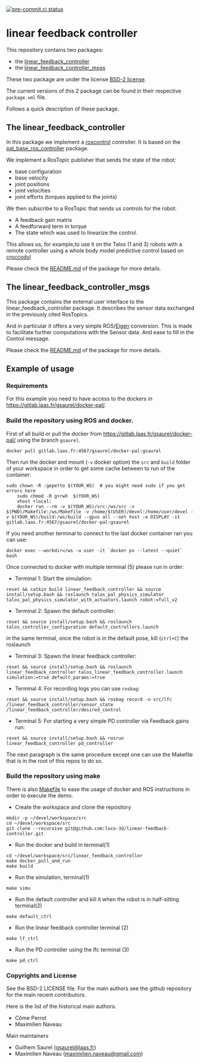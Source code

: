 [![pre-commit.ci status](https://results.pre-commit.ci/badge/github/loco-3d/linear-feedback-controller/main.svg)](https://results.pre-commit.ci/latest/github/loco-3d/linear-feedback-controller/main)

# linear feedback controller

This repository contains two packages:
- the [linear_feedback_controller](./linear_feedback_controller/README.md)
- the [linear_feedback_controller_msgs](./linear_feedback_controller_msgs/README.md)

These two package are under the license [BSD-2 license](./LICENSE).

The current versions of this 2 package can be found in their respective `package.xml` file.

Follows a quick description of these package.

## The linear_feedback_controller

In this package we implement a [roscontrol](http://wiki.ros.org/ros_control)
controller. It is based on the [pal_base_ros_controller](https://gitlab.com/pal-robotics/LAAS/pal_base_ros_controller_tutorials)
package.

We implement a RosTopic publisher that sends the state of the robot:
- base configuration
- base velocity
- joint positions
- joint velocities
- joint efforts (torques applied to the joints)

We then subscribe to a RosTopic that sends us controls for the robot:
- A feedback gain matrix
- A feedforward term in torque
- The state which was used to linearize the control.

This allows us, for example,to use it on the Talos (1 and 3) robots with a remote controller
using a whole body model predictive control based on [croccodyl](https://github.com/loco-3d/crocoddyl)

Please check the [README.md](./linear_feedback_controller/README.md) of the package for more details.

## The linear_feedback_controller_msgs

This package contains the external user interface to the linear_feedback_controller
package. It describes the sensor data exchanged in the previously cited RosTopics.

And in particular it offers a very simple ROS/[Eigen](https://eigen.tuxfamily.org/index.php?title=Main_Page)
conversion. This is made to facilitate further computations with the Sensor
data. And ease to fill in the Control message.

Please check the [README.md](./linear_feedback_controller_msgs/README.md) of the package for more details.

## Example of usage

### Requirements

For this example you need to have access to the dockers in https://gitlab.laas.fr/gsaurel/docker-pal/.

### Build the repository using ROS and docker.

First of all build or pull the docker from https://gitlab.laas.fr/gsaurel/docker-pal/
using the branch `gsaurel`.

```
docker pull gitlab.laas.fr:4567/gsaurel/docker-pal:gsaurel
```

Then run the docker and mount (`-v` docker option) the `src` and `build` folder
of your workspace in order to get some cache between to run of the container:

```
sudo chown -R :gepetto $(YOUR_WS)  # you might need sudo if you get errors here
	sudo chmod -R g+rwX  $(YOUR_WS)
	xhost +local:
	docker run --rm -v $(YOUR_WS)/src:/ws/src -v $(PWD)/Makefile:/ws/Makefile -v /home/$(USER)/devel:/home/user/devel -v $(YOUR_WS)/build:/ws/build --gpus all --net host -e DISPLAY -it gitlab.laas.fr:4567/gsaurel/docker-pal:gsaurel
```

If you need another terminal to connect to the last docker container ran you can use:
```
docker exec --workdir=/ws -u user -it `docker ps --latest --quiet` bash
```

Once connected to docker with multiple terminal (5) please run in order:

- Terminal 1: Start the simulation:
```
reset && catkin build linear_feedback_controller && source install/setup.bash && roslaunch talos_pal_physics_simulator talos_pal_physics_simulator_with_actuators.launch robot:=full_v2
```

- Terminal 2: Spawn the default controller:
```
reset && source install/setup.bash && roslaunch talos_controller_configuration default_controllers.launch
```
in the same terminal, once the robot is in the default pose, kill (`ctrl+C`) the roslaunch

- Terminal 3: Spawn the linear feedback controller:
```
reset && source install/setup.bash && roslaunch linear_feedback_controller talos_linear_feedback_controller.launch simulation:=true default_params:=true
```

- Terminal 4: For recording logs you can use `rosbag`:
```
reset && source install/setup.bash && rosbag record -o src/lfc /linear_feedback_controller/sensor_state /linear_feedback_controller/desired_control
```

- Terminal 5: For starting a very simple PD controller via Feedback gains run:
```
reset && source install/setup.bash && rosrun linear_feedback_controller pd_controller
```

The next paragraph is the same procedure except one can use the Makefile that is
in the root of this repos to do so.

### Build the repository using make

There is also [Makefile](Makefile) to ease the usage of docker and ROS instructions
in order to execute the demo.

- Create the workspace and clone the repository
```
mkdir -p ~/devel/workspace/src
cd ~/devel/workspace/src
git clone --recursive git@github.com:loco-3d/linear-feedback-controller.git
```

- Run the docker and build in terminal(1)
```
cd ~/devel/workspace/src/linear_feedback_controller
make docker_pull_and_run
make build
```

- Run the simulation, terminal(1)
```
make simu
```

- Run the default controller and kill it when the robot is in half-sitting terminal(2)
```
make default_ctrl
```

- Run the linear feedback controller terminal (2)
```
make lf_ctrl
```

- Run the PD controller using the lfc terminal (3)
```
make pd_ctrl
```

### Copyrights and License

See the BSD-2 LICENSE file.
For the main authors see the github repository for the main recent contributors.

Here is the list of the historical main authors:
- Côme Perrot
- Maximilien Naveau

Main maintainers
- Guilhem Saurel (gsaurel@laas.fr)
- Maximilien Naveau (maximilien.naveau@gmail.com)
